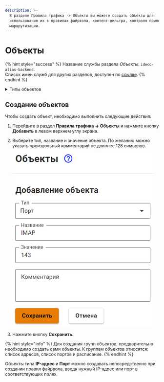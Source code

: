 ```yaml
---
description: >-
  В разделе Правила трафика -> Объекты вы можете создать объекты для
  использования их в правилах файрвола, контент-фильтра, контроля приложений,
  маршрутизации.
---
```


# Объекты

{% hint style="success" %}
Название службы раздела *Объекты*: `ideco-alias-backend`. \
Список имен служб для других разделов, доступен по [ссылке](../server-management/terminal.md).
{% endhint %}

<details>

<summary>Типы объектов</summary>

* **IP-адрес** - IP-адрес IPv4. Пример: 10.0.0.1;
* **Диапазон IP-адресов** - Диапазон IP-адресов от 1-го до последнего, указанного в диапазоне. Пример: 10.0.0.1-10.0.0.25;
* **Подсеть** - Логический блок IP-адресации. Префикс маршрутизации выражается в нотации CIDR. Пример: 10.0.0.0/24;
* **Домен** - Символьное имя служащее для идентификации объектов в сети Интернет. Пример: ideco.ru;
* **Порт** - Номер порта от 1 до 65535; Пример: 3389;
* **Диапазон портов** - Диапазон портов от 1-го до последнего, указанного в диапазоне. Пример: 1024-65535;
* **Время** - Диапазон времени. Пример: ПН 9:00-18:00 ;
* **Список IP-адресов** - Группа объектов, состоящая из отдельных объектов, таких как IP-адрес, диапазон IP-адресов, подсеть и домен. Пример: 10.0.0.1, 10.0.0.4, 10.0.0.126;
* **Список портов** - Группа портов. Пример: 25, 110, 143, 445, 465, 587, 993, 995;
* **Расписание** - Группа диапазонов времени. Пример: ПН 9:00-12:00, ВТ 13:00-18:00.

</details>

## Создание объектов

Чтобы создать объект, необходимо выполнить следующие действия:

1. Перейдите в раздел **Правила трафика -> Объекты** и нажмите кнопку **Добавить** в левом верхнем углу экрана.
2.  Выберите тип, название и значение объекта. По желанию можно указать произвольный комментарий не длиннее 128 символов.

    <img src="../../.gitbook/assets/create_object.png" alt="create_object.png" data-size="original">
3. Нажмите кнопку **Сохранить**.


{% hint style="info" %}
Для создания групп объектов, предварительно необходимо создать сами объекты. К группам объектов относятся: список адресов, список портов и расписание.
{% endhint %}

Объекты типа **IP-адрес** и **Порт** можно создавать непосредственно при создании правил файрвола, введя нужный IP-адрес или порт в соответствующих полях.

